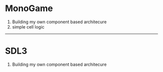 # MonoGame
1) Building my own component based architecure
2) simple cell logic
---

# SDL3
1) Building my own component based architecure

